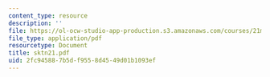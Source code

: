 ```yaml
---
content_type: resource
description: ''
file: https://ol-ocw-studio-app-production.s3.amazonaws.com/courses/21m-735-technical-design-scenery-mechanisms-and-special-effects-spring-2004/2fc945887b5df9558d4549d01b1093ef_sktn21.pdf
file_type: application/pdf
resourcetype: Document
title: sktn21.pdf
uid: 2fc94588-7b5d-f955-8d45-49d01b1093ef
---
```

